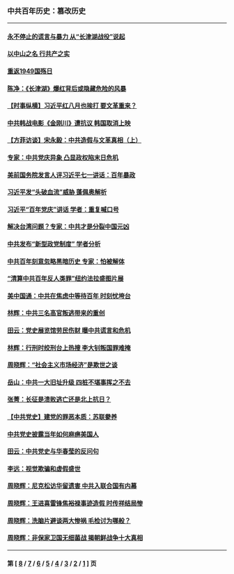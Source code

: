 ### 中共百年历史：篡改历史
---
#### [永不停止的谎言与暴力 从“长津湖战役”说起](../../pages/nf1176115/n13494094.md?03130430) 
#### [以中山之名 行共产之实](../../pages/nf1176115/n13346437.md?03130430) 
#### [重返1949国殇日](../../pages/nf1176115/n13346372.md?03130430) 
#### [陈净：《长津湖》爆红背后或隐藏危险的风暴](../../pages/nf1176115/n13314364.md?03130430) 
#### [【时事纵横】习近平红八月也挨打 要文革重来？](../../pages/nf1176115/n13231393.md?03130430) 
#### [中共韩战电影《金刚川》遭抗议 韩国取消上映](../../pages/nf1176115/n13219114.md?03130430) 
#### [【方菲访谈】宋永毅：中共造假与文革真相（上）](../../pages/nf1176115/n13200760.md?03130430) 
#### [专家：中共党庆异象 凸显政权陷末日危机](../../pages/nf1176115/n13067084.md?03130430) 
#### [美前国务院发言人评习近平七一讲话：百年暴政](../../pages/nf1176115/n13066986.md?03130430) 
#### [习近平发“头破血流”威胁 蓬佩奥解析](../../pages/nf1176115/n13063604.md?03130430) 
#### [习近平“百年党庆”讲话 学者：重复喊口号](../../pages/nf1176115/n13061411.md?03130430) 
#### [解决台湾问题？专家：中共才是分裂中国元凶](../../pages/nf1176115/n13060811.md?03130430) 
#### [中共发布“新型政党制度” 学者分析](../../pages/nf1176115/n13056354.md?03130430) 
#### [中共百年刻意忽略黑暗历史 专家：怕被解体](../../pages/nf1176115/n13056056.md?03130430) 
#### [“清算中共百年反人类罪”纽约法拉盛图片展](../../pages/nf1176115/n13052220.md?03130430) 
#### [美中国通：中共在焦虑中等待百年 时刻忧垮台](../../pages/nf1176115/n13048820.md?03130430) 
#### [林辉：中共三名高官叛逃带来的重创](../../pages/nf1176115/n13035206.md?03130430) 
#### [田云：党史展览馆劳民伤财 曝中共谎言和危机](../../pages/nf1176115/n13033900.md?03130430) 
#### [林辉：行刑时绞刑台上热搜 李大钊叛国罪难掩](../../pages/nf1176115/n13031965.md?03130430) 
#### [周晓辉：“社会主义市场经济”是欺世之谈](../../pages/nf1176115/n13024090.md?03130430) 
#### [岳山：中共一大旧址升级 四桩不堪事挥之不去](../../pages/nf1176115/n13021697.md?03130430) 
#### [张菁：长征是溃败逃亡还是北上抗日？](../../pages/nf1176115/n13020585.md?03130430) 
#### [【中共党史】建党的罪恶本质：苏联豢养](../../pages/nf1176115/n13011888.md?03130430) 
#### [中共党史披露当年如何麻痹美国人](../../pages/nf1176115/n12966400.md?03130430) 
#### [田云：中共党史与华春莹的反问句](../../pages/nf1176115/n12765178.md?03130430) 
#### [李远：视觉欺骗和虚假盛世](../../pages/nf1176115/n12993376.md?03130430) 
#### [周晓辉：尼克松访华留遗害 中共入联合国有内幕](../../pages/nf1176115/n12991422.md?03130430) 
#### [周晓辉：王进喜雷锋焦裕禄事迹造假 时传祥结局惨](../../pages/nf1176115/n12985497.md?03130430) 
#### [周晓辉：洗脑片避谈两大惨祸 毛检讨为哪般？](../../pages/nf1176115/n12971285.md?03130430) 
#### [周晓辉：非保家卫国无细菌战 揭朝鲜战争十大真相](../../pages/nf1176115/n12954161.md?03130430) 

---
#### 第 [ [8](./8.md?03130430) / [7](./7.md?03130430) / [6](./6.md?03130430) / [5](./5.md?03130430) / [4](./4.md?03130430) / [3](./3.md?03130430) / [2](./2.md?03130430) / [1](./1.md?03130430) ] 页
